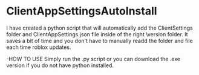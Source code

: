 # ClientAppSettingsAutoInstall
I have created a python script that will automatically add the ClientSettings folder and ClientAppSettings.json file inside of the right \version folder.
It saves a bit of time and you don't have to manually readd the folder and file each time roblox updates.

-HOW TO USE
Simply run the .py script or you can download the .exe version if you do not have python installed.
